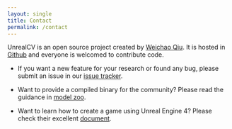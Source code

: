```yaml
---
layout: single
title: Contact
permalink: /contact
---
```


UnrealCV is an open source project created by [Weichao Qiu](http://weichaoqiu.com). It is hosted in [Github](http://github.com/unrealcv/unrealcv) and everyone is welcomed to contribute code.

- If you want a new feature for your research or found any bug, please submit an issue in our [issue tracker](github.com/unrealcv/issues).

- Want to provide a compiled binary for the community? Please read the guidance in [model zoo](model_zoo.html).  

- Want to learn how to create a game using Unreal Engine 4? Please check their excellent [document](https://docs.unrealengine.com/latest/INT/).
